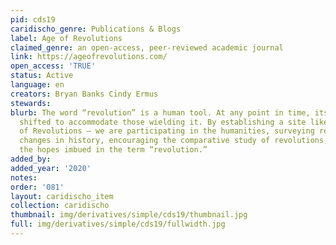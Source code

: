 ```yaml
---
pid: cds19
caridischo_genre: Publications & Blogs
label: Age of Revolutions
claimed_genre: an open-access, peer-reviewed academic journal
link: https://ageofrevolutions.com/
open_access: 'TRUE'
status: Active
language: en
creators: Bryan Banks Cindy Ermus
stewards: 
blurb: The word “revolution” is a human tool. At any point in time, its meaning has
  shifted to accommodate those wielding it. By establishing a site like this — Age
  of Revolutions — we are participating in the humanities, surveying revolutionary
  changes in history, encouraging the comparative study of revolutions, and exploring
  the hopes imbued in the term “revolution.”
added_by: 
added_year: '2020'
notes: 
order: '081'
layout: caridischo_item
collection: caridischo
thumbnail: img/derivatives/simple/cds19/thumbnail.jpg
full: img/derivatives/simple/cds19/fullwidth.jpg
---
```

